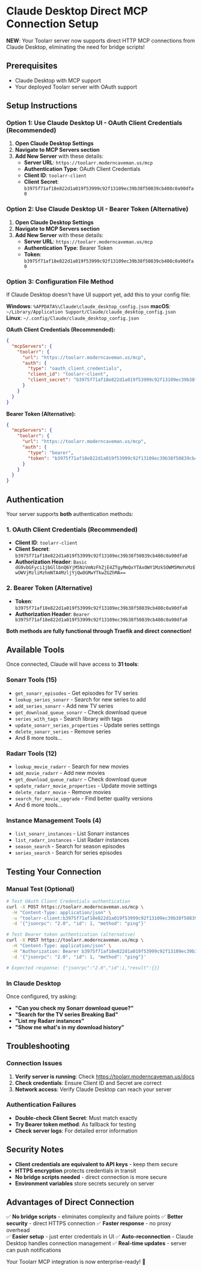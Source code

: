 # Claude Desktop Direct MCP Connection Setup

**NEW**: Your Toolarr server now supports direct HTTP MCP connections from Claude Desktop, eliminating the need for bridge scripts!

## Prerequisites

- Claude Desktop with MCP support
- Your deployed Toolarr server with OAuth support

## Setup Instructions

### Option 1: Use Claude Desktop UI - OAuth Client Credentials (Recommended)

1. **Open Claude Desktop Settings**
2. **Navigate to MCP Servers section**
3. **Add New Server** with these details:
   - **Server URL**: `https://toolarr.moderncaveman.us/mcp`
   - **Authentication Type**: OAuth Client Credentials
   - **Client ID**: `toolarr-client`
   - **Client Secret**: `b3975f71af18e822d1a019f53999c92f13109ec39b38f50839cb408c0a90dfa0`

### Option 2: Use Claude Desktop UI - Bearer Token (Alternative)

1. **Open Claude Desktop Settings**
2. **Navigate to MCP Servers section**
3. **Add New Server** with these details:
   - **Server URL**: `https://toolarr.moderncaveman.us/mcp`
   - **Authentication Type**: Bearer Token
   - **Token**: `b3975f71af18e822d1a019f53999c92f13109ec39b38f50839cb408c0a90dfa0`

### Option 3: Configuration File Method

If Claude Desktop doesn't have UI support yet, add this to your config file:

**Windows**: `%APPDATA%\Claude\claude_desktop_config.json`
**macOS**: `~/Library/Application Support/Claude/claude_desktop_config.json`  
**Linux**: `~/.config/Claude/claude_desktop_config.json`

**OAuth Client Credentials (Recommended):**
```json
{
  "mcpServers": {
    "toolarr": {
      "url": "https://toolarr.moderncaveman.us/mcp",
      "auth": {
        "type": "oauth_client_credentials",
        "client_id": "toolarr-client",
        "client_secret": "b3975f71af18e822d1a019f53999c92f13109ec39b38f50839cb408c0a90dfa0"
      }
    }
  }
}
```

**Bearer Token (Alternative):**
```json
{
  "mcpServers": {
    "toolarr": {
      "url": "https://toolarr.moderncaveman.us/mcp",
      "auth": {
        "type": "bearer",
        "token": "b3975f71af18e822d1a019f53999c92f13109ec39b38f50839cb408c0a90dfa0"
      }
    }
  }
}
```

## Authentication

Your server supports **both** authentication methods:

### 1. OAuth Client Credentials (Recommended)
- **Client ID**: `toolarr-client`
- **Client Secret**: `b3975f71af18e822d1a019f53999c92f13109ec39b38f50839cb408c0a90dfa0`
- **Authorization Header**: `Basic dG9vbGFyci1jbGllbnQ6YjM5NzVmNzFhZjE4ZTgyMmQxYTAxOWY1Mzk5OWM5MmYxMzEwOWVjMzliMzhmNTA4MzljYjQwOGMwYTkwZGZhMA==`

### 2. Bearer Token (Alternative)
- **Token**: `b3975f71af18e822d1a019f53999c92f13109ec39b38f50839cb408c0a90dfa0`
- **Authorization Header**: `Bearer b3975f71af18e822d1a019f53999c92f13109ec39b38f50839cb408c0a90dfa0`

**Both methods are fully functional through Traefik and direct connection!**

## Available Tools

Once connected, Claude will have access to **31 tools**:

### Sonarr Tools (15)
- `get_sonarr_episodes` - Get episodes for TV series
- `lookup_series_sonarr` - Search for new series to add
- `add_series_sonarr` - Add new TV series
- `get_download_queue_sonarr` - Check download queue
- `series_with_tags` - Search library with tags
- `update_sonarr_series_properties` - Update series settings
- `delete_sonarr_series` - Remove series
- And 8 more tools...

### Radarr Tools (12)
- `lookup_movie_radarr` - Search for new movies
- `add_movie_radarr` - Add new movies
- `get_download_queue_radarr` - Check download queue
- `update_radarr_movie_properties` - Update movie settings
- `delete_radarr_movie` - Remove movies
- `search_for_movie_upgrade` - Find better quality versions
- And 6 more tools...

### Instance Management Tools (4)
- `list_sonarr_instances` - List Sonarr instances
- `list_radarr_instances` - List Radarr instances
- `season_search` - Search for season episodes
- `series_search` - Search for series episodes

## Testing Your Connection

### Manual Test (Optional)
```bash
# Test OAuth Client Credentials authentication
curl -X POST https://toolarr.moderncaveman.us/mcp \
  -H "Content-Type: application/json" \
  -u "toolarr-client:b3975f71af18e822d1a019f53999c92f13109ec39b38f50839cb408c0a90dfa0" \
  -d '{"jsonrpc": "2.0", "id": 1, "method": "ping"}'

# Test Bearer token authentication (alternative)
curl -X POST https://toolarr.moderncaveman.us/mcp \
  -H "Content-Type: application/json" \
  -H "Authorization: Bearer b3975f71af18e822d1a019f53999c92f13109ec39b38f50839cb408c0a90dfa0" \
  -d '{"jsonrpc": "2.0", "id": 1, "method": "ping"}'

# Expected response: {"jsonrpc":"2.0","id":1,"result":{}}
```

### In Claude Desktop
Once configured, try asking:
- **"Can you check my Sonarr download queue?"**
- **"Search for the TV series Breaking Bad"**
- **"List my Radarr instances"**
- **"Show me what's in my download history"**

## Troubleshooting

### Connection Issues
1. **Verify server is running**: Check https://toolarr.moderncaveman.us/docs
2. **Check credentials**: Ensure Client ID and Secret are correct
3. **Network access**: Verify Claude Desktop can reach your server

### Authentication Failures
- **Double-check Client Secret**: Must match exactly
- **Try Bearer token method**: As fallback for testing
- **Check server logs**: For detailed error information

## Security Notes

- **Client credentials are equivalent to API keys** - keep them secure
- **HTTPS encryption** protects credentials in transit
- **No bridge scripts needed** - direct connection is more secure
- **Environment variables** store secrets securely on server

## Advantages of Direct Connection

✅ **No bridge scripts** - eliminates complexity and failure points
✅ **Better security** - direct HTTPS connection
✅ **Faster response** - no proxy overhead  
✅ **Easier setup** - just enter credentials in UI
✅ **Auto-reconnection** - Claude Desktop handles connection management
✅ **Real-time updates** - server can push notifications

Your Toolarr MCP integration is now enterprise-ready! 🚀